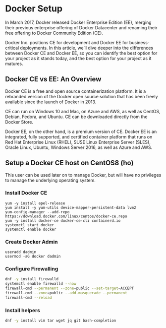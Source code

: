 # Docker Setup
In March 2017, Docker released Docker Enterprise Edition (EE), merging their previous enterprise offering of Docker Datacenter and renaming their free offering to Docker Community Edition (CE).

Docker Inc. positions CE for development and Docker EE for business-critical deployments. In this article, we’ll dive deeper into the differences between Docker CE and Docker EE, so you can identify the best option for your project as it stands today, and the best option for your project as it matures.

## Docker CE vs EE: An Overview
Docker CE is a free and open source containerization platform. It is a rebranded version of the Docker open source solution that has been freely available since the launch of Docker in 2013.

CE can run on Windows 10 and Mac, on Azure and AWS, as well as CentOS, Debian, Fedora, and Ubuntu. CE can be downloaded directly from the Docker Store.

Docker EE, on the other hand, is a premium version of CE. Docker EE is an integrated, fully supported, and certified container platform that runs on Red Hat Enterprise Linux (RHEL), SUSE Linux Enterprise Server (SLES), Oracle Linux, Ubuntu, Windows Server 2016, as well as Azure and AWS.

## Setup a Docker CE host on CentOS8 (ho)
This user can be used later on to manage Docker, but will have no privileges to manage the underlying operating system.

### Install Docker CE
```
yum -y install epel-release
yum install -y yum-utils device-mapper-persistent-data lvm2
yum-config-manager --add-repo https://download.docker.com/linux/centos/docker-ce.repo
yum -y install docker-ce docker-ce-cli containerd.io
systemctl start docker
systemctl enable docker
```
### Create Docker Admin
```
useradd dadmin
usermod -aG docker dadmin
```

### Configure Firewalling
```bash
dnf -y install firewalld
systemctl enable firewalld --now
firewall-cmd --permanent --zone=public --set-target=ACCEPT
firewall-cmd --zone=public --add-masquerade --permanent
firewall-cmd --reload
```

### Install helpers

```bash
dnf -y install vim tar wget jq git bash-completion
```

<!--stackedit_data:
eyJoaXN0b3J5IjpbLTY3MjcwMzkyNiw1MTgzNjA3MDNdfQ==
-->